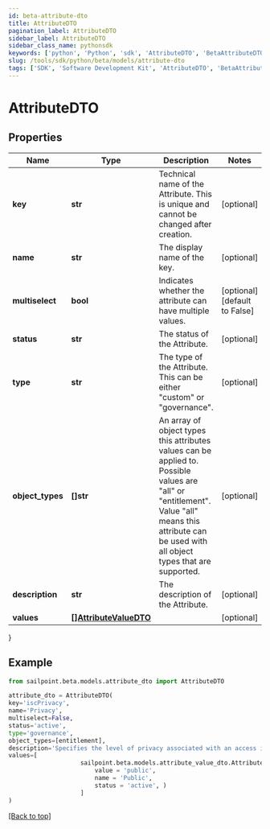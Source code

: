 ```yaml
---
id: beta-attribute-dto
title: AttributeDTO
pagination_label: AttributeDTO
sidebar_label: AttributeDTO
sidebar_class_name: pythonsdk
keywords: ['python', 'Python', 'sdk', 'AttributeDTO', 'BetaAttributeDTO']
slug: /tools/sdk/python/beta/models/attribute-dto
tags: ['SDK', 'Software Development Kit', 'AttributeDTO', 'BetaAttributeDTO']
---
```


# AttributeDTO

## Properties

| Name | Type | Description | Notes |
| --- | --- | --- | --- |
| **key** | **str** | Technical name of the Attribute. This is unique and cannot be changed after creation. | [optional] |
| **name** | **str** | The display name of the key. | [optional] |
| **multiselect** | **bool** | Indicates whether the attribute can have multiple values. | [optional] [default to False] |
| **status** | **str** | The status of the Attribute. | [optional] |
| **type** | **str** | The type of the Attribute. This can be either \"custom\" or \"governance\". | [optional] |
| **object_types** | **[]str** | An array of object types this attributes values can be applied to. Possible values are \"all\" or \"entitlement\". Value \"all\" means this attribute can be used with all object types that are supported. | [optional] |
| **description** | **str** | The description of the Attribute. | [optional] |
| **values** | [**[]AttributeValueDTO**](attribute-value-dto) |  | [optional] |

}

## Example

```python
from sailpoint.beta.models.attribute_dto import AttributeDTO

attribute_dto = AttributeDTO(
key='iscPrivacy',
name='Privacy',
multiselect=False,
status='active',
type='governance',
object_types=[entitlement],
description='Specifies the level of privacy associated with an access item.',
values=[
                    sailpoint.beta.models.attribute_value_dto.AttributeValueDTO(
                        value = 'public',
                        name = 'Public',
                        status = 'active', )
                    ]
)

```

[[Back to top]](#)
